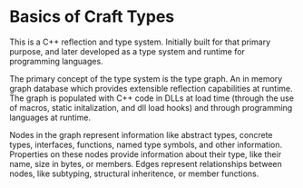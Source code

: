 # Basics of Craft Types

This is a C++ reflection and type system. Initially built for that primary purpose, and later developed as a type system and runtime for programming languages.

The primary concept of the type system is the type graph. An in memory graph database which provides extensible reflection capabilities at runtime. The graph is populated with C++ code in DLLs at load time (through the use of macros, static initalization, and dll load hooks) and through programming languages at runtime.

Nodes in the graph represent information like abstract types, concrete types, interfaces, functions, named type symbols, and other information. Properties on these nodes provide information about their type, like their name, size in bytes, or members. Edges represent relationships between nodes, like subtyping, structural inheritence, or member functions.
